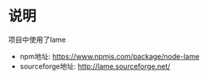 # 说明
项目中使用了lame
- npm地址: https://www.npmjs.com/package/node-lame
- sourceforge地址: http://lame.sourceforge.net/